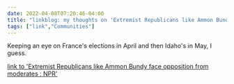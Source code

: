 ```yaml
---
date: 2022-04-08T07:20:46-04:00
title: "linkblog: my thoughts on 'Extremist Republicans like Ammon Bundy face opposition from moderates : NPR'"
tags: ["link","Communities"]
---
```

Keeping an eye on France's elections in April and then Idaho's in May, I guess.
 
[link to 'Extremist Republicans like Ammon Bundy face opposition from moderates : NPR'](https://www.npr.org/2022/04/08/1091435312/idaho-primary-republican-party-politics)
